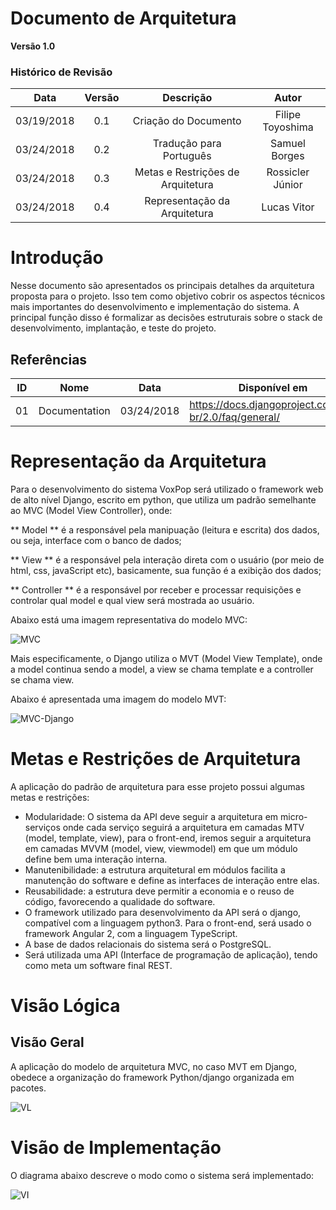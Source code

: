 # Documento de Arquitetura

**Versão 1.0**

### Histórico de Revisão

| Data | Versão | Descrição | Autor |
|  :-: |   :-:  |    :-:    |  :-:  |
|03/19/2018| 0.1 | Criação do Documento | Filipe Toyoshima|
|03/24/2018| 0.2 | Tradução para Português| Samuel Borges|
|03/24/2018| 0.3 | Metas e Restrições de Arquitetura| Rossicler Júnior|
|03/24/2018| 0.4 | Representação da Arquitetura | Lucas Vitor|


# Introdução

Nesse documento são apresentados os principais detalhes da arquitetura proposta para o projeto. Isso tem como objetivo cobrir os aspectos técnicos mais importantes do desenvolvimento e implementação do sistema. A principal função disso é formalizar as decisões estruturais sobre o stack de desenvolvimento, implantação, e teste do projeto.

## Referências

|**ID**|**Nome**|**Data**|**Disponível em**|
| :---: | --- | --- | --- |
| 01 | Documentation | 03/24/2018 | https://docs.djangoproject.com/pt-br/2.0/faq/general/|



# Representação da Arquitetura

Para o desenvolvimento do sistema VoxPop será utilizado o framework web de alto nível Django, escrito em python, que utiliza um padrão semelhante ao MVC (Model View Controller), onde:

** Model ** é a responsável pela manipuação (leitura e escrita) dos dados, ou seja, interface com o banco de dados;

** View ** é a responsável pela interação direta com o usuário (por meio de html, css, javaScript etc), basicamente, sua função é a exibição dos dados;

** Controller ** é a responsável por receber e processar requisições e controlar qual model e qual  view será mostrada ao usuário.

Abaixo está uma imagem representativa do modelo MVC:

![MVC](https://imgur.com/DCbCeGg.png)

Mais especificamente,  o Django utiliza o MVT (Model View Template), onde a model continua sendo a model, a view se chama template e a controller se chama view.

Abaixo é apresentada uma imagem do modelo MVT:

![MVC-Django](https://4.bp.blogspot.com/-NEcYwo9PBC4/V8MrvCyN_bI/AAAAAAAAKWA/UXlkbAFd4gwgWmfWBeTFur7W9TtN39KWQCLcB/s1600/MTV.png)



# Metas e Restrições de Arquitetura

A aplicação do padrão de arquitetura para esse projeto possui algumas metas e restrições:

* Modularidade: O sistema da API deve seguir a arquitetura em micro-serviços onde cada serviço seguirá a arquitetura em camadas MTV (model, template, view), para o front-end, iremos seguir a arquitetura em camadas MVVM (model, view, viewmodel) em que um módulo define bem uma interação interna.
* Manutenibilidade: a estrutura arquitetural em módulos facilita a manutenção do software e define as interfaces de interação entre elas.
* Reusabilidade: a estrutura deve permitir a economia e o reuso de código, favorecendo a qualidade do software.
* O framework utilizado para desenvolvimento da API será o django, compatível com a linguagem python3. Para o front-end, será usado o framework Angular 2, com a linguagem TypeScript.
* A base de dados relacionais do sistema será o PostgreSQL.
* Será utilizada uma API (Interface de programação de aplicação), tendo como meta um software final REST.


# Visão Lógica

## Visão Geral

A aplicação do modelo de arquitetura MVC, no caso MVT em Django, obedece a organização do framework Python/django organizada em pacotes.

![VL](http://i.imgur.com/vUfAbhp.png)


# Visão de Implementação

O diagrama abaixo descreve o modo como o sistema será implementado:

![VI](http://i.imgur.com/naHkKZj.jpg)
